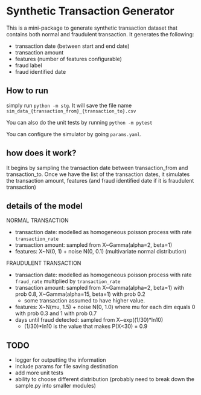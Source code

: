 # Synthetic Transaction Generator

This is a mini-package to generate synthetic transaction dataset that contains both normal and fraudulent transaction. It generates the following:
- transaction date (between start and end date)
- transaction amount
- features (number of features configurable)
- fraud label
- fraud identified date

## How to run 

simply run `python -m stg`. It will save the file name `sim_data_{transaction_from}_{transaction_to}.csv`

You can also do the unit tests by running `python -m pytest`  

You can configure the simulator by going `params.yaml`. 

## how does it work?

It begins by sampling the transaction date between transaction_from and transaction_to. Once we have the list of the transaction dates, it simulates the transaction amount, features (and fraud identified date if it is fraudulent transaction)

## details of the model

NORMAL TRANSACTION
- transaction date: modelled as homogeneous poisson process with rate `transaction_rate`
- transaction amount: sampled from X~Gamma(alpha=2, beta=1)
- features: X~N(0, 1) + noise N(0, 0.1) (multivariate normal distribution)

FRAUDULENT TRANSACTION
- transaction date: modelled as homogeneous poisson process with rate `fraud_rate` multiplied by `transaction_rate`
- transaction amount: sampled from X~Gamma(alpha=2, beta=1) with prob 0.8, X~Gamma(alpha=15, beta=1) with prob 0.2 
    - some transaction assumed to have higher value.
- features:  X~N(mu, 1.5) + noise N(0, 1.0) where mu for each dim equals 0 with prob 0.3 and 1 with prob 0.7
- days until fraud detected:  sampled from X~exp((1/30)*ln10)
    - (1/30)*ln10 is the value that makes P(X<30) = 0.9

## TODO

- logger for outputting the information
- include params for file saving destination
- add more unit tests
- ability to choose different distribution (probably need to break down the sample.py into smaller modules)
